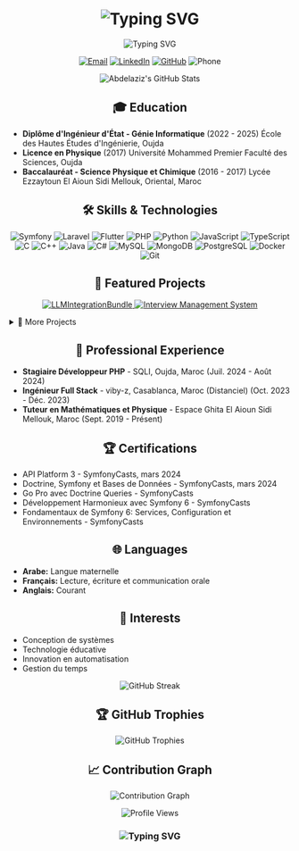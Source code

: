 <h1 align="center">
  <img src="https://readme-typing-svg.herokuapp.com?font=Fira+Code&size=30&duration=3000&pause=1000&color=2E9EF7&center=true&vCenter=true&width=435&lines=Hi+there!+👋;I'm+SAQQAL+Abdelaziz;Welcome+to+my+GitHub!" alt="Typing SVG" />
</h1>

<p align="center">
  <img src="https://readme-typing-svg.herokuapp.com?font=Fira+Code&pause=1000&color=27A4F7&center=true&vCenter=true&width=435&lines=Full+Stack+Engineer;Symfony+%26+Laravel+Specialist;AI+Enthusiast;Always+Learning%2C+Always+Innovating" alt="Typing SVG" />
</p>

<p align="center">
  <a href="mailto:seqqal.abdelaziz@gmail.com"><img src="https://img.shields.io/badge/Email-D14836?style=for-the-badge&logo=gmail&logoColor=white" alt="Email"></a>
  <a href="https://linkedin.com/in/saqqal-abdelaziz"><img src="https://img.shields.io/badge/LinkedIn-0077B5?style=for-the-badge&logo=linkedin&logoColor=white" alt="LinkedIn"></a>
  <a href="https://github.com/abdosql"><img src="https://img.shields.io/badge/GitHub-100000?style=for-the-badge&logo=github&logoColor=white" alt="GitHub"></a>
  <img src="https://img.shields.io/badge/Phone-+212708083110-green?style=for-the-badge" alt="Phone">
</p>

<p align="center">
  <img src="https://github-readme-stats.vercel.app/api?username=abdosql&show_icons=true&theme=radical" alt="Abdelaziz's GitHub Stats" />
</p>

<h2 align="center">🎓 Education</h2>

- **Diplôme d'Ingénieur d'État - Génie Informatique** (2022 - 2025)
  École des Hautes Études d'Ingénierie, Oujda
- **Licence en Physique** (2017)
  Université Mohammed Premier Faculté des Sciences, Oujda
- **Baccalauréat - Science Physique et Chimique** (2016 - 2017)
  Lycée Ezzaytoun El Aioun Sidi Mellouk, Oriental, Maroc

<h2 align="center">🛠️ Skills & Technologies</h2>

<p align="center">
  <img src="https://img.shields.io/badge/Symfony-000000?style=for-the-badge&logo=symfony&logoColor=white" alt="Symfony">
  <img src="https://img.shields.io/badge/Laravel-FF2D20?style=for-the-badge&logo=laravel&logoColor=white" alt="Laravel">
  <img src="https://img.shields.io/badge/Flutter-02569B?style=for-the-badge&logo=flutter&logoColor=white" alt="Flutter">
  <img src="https://img.shields.io/badge/PHP-777BB4?style=for-the-badge&logo=php&logoColor=white" alt="PHP">
  <img src="https://img.shields.io/badge/Python-3776AB?style=for-the-badge&logo=python&logoColor=white" alt="Python">
  <img src="https://img.shields.io/badge/JavaScript-F7DF1E?style=for-the-badge&logo=javascript&logoColor=black" alt="JavaScript">
  <img src="https://img.shields.io/badge/TypeScript-007ACC?style=for-the-badge&logo=typescript&logoColor=white" alt="TypeScript">
  <img src="https://img.shields.io/badge/C-00599C?style=for-the-badge&logo=c&logoColor=white" alt="C">
  <img src="https://img.shields.io/badge/C++-00599C?style=for-the-badge&logo=c%2B%2B&logoColor=white" alt="C++">
  <img src="https://img.shields.io/badge/Java-ED8B00?style=for-the-badge&logo=java&logoColor=white" alt="Java">
  <img src="https://img.shields.io/badge/C%23-239120?style=for-the-badge&logo=c-sharp&logoColor=white" alt="C#">
  <img src="https://img.shields.io/badge/MySQL-4479A1?style=for-the-badge&logo=mysql&logoColor=white" alt="MySQL">
  <img src="https://img.shields.io/badge/MongoDB-47A248?style=for-the-badge&logo=mongodb&logoColor=white" alt="MongoDB">
  <img src="https://img.shields.io/badge/PostgreSQL-336791?style=for-the-badge&logo=postgresql&logoColor=white" alt="PostgreSQL">
  <img src="https://img.shields.io/badge/Docker-2496ED?style=for-the-badge&logo=docker&logoColor=white" alt="Docker">
  <img src="https://img.shields.io/badge/Git-F05032?style=for-the-badge&logo=git&logoColor=white" alt="Git">
</p>

<h2 align="center">🌟 Featured Projects</h2>

<p align="center">
  <a href="https://github.com/abdosql/LLMIntegrationBundle">
    <img src="https://github-readme-stats.vercel.app/api/pin/?username=abdosql&repo=LLMIntegrationBundle&theme=radical" alt="LLMIntegrationBundle" />
  </a>
  <a href="https://github.com/abdosql/InterviewManagementSystem">
    <img src="https://github-readme-stats.vercel.app/api/pin/?username=abdosql&repo=InterviewManagementSystem&theme=radical" alt="Interview Management System" />
  </a>
</p>

<details>
  <summary>📂 More Projects</summary>
  
  - **Système de Recommandation de Produits Personnalisés** (Juin 2024)
    - Développé un système de recommandation hybride utilisant Symfony et Flask, propulsé par la similarité cosinus pour le filtrage collaboratif et une architecture orientée événements.
  
  - **Système de Gestion Scolaire FaceGuard** (Déc 2023 - Mai 2024)
    - Développé un système de gestion scolaire automatisé utilisant Symfony, Flask et Arduino, automatisant le regroupement des étudiants, la planification et le suivi des présences par RFID.
  
  - **Moteur de Recherche Web Avancé** (Déc 2023 - Jan 2024)
    - Construit un moteur de recherche web utilisant Symfony et BERT pour des résultats de recherche avancés et contextuellement pertinents.
  
  - **ANH Framework** (Août 2023 - Sep 2023)
    - Créé un framework MVC PHP personnalisé axé sur l'efficacité, l'évolutivité et la sécurité, comprenant un moteur de templates, validation des données et authentification.
</details>

<h2 align="center">💼 Professional Experience</h2>

- **Stagiaire Développeur PHP** - SQLI, Oujda, Maroc (Juil. 2024 - Août 2024)
- **Ingénieur Full Stack** - viby-z, Casablanca, Maroc (Distanciel) (Oct. 2023 - Déc. 2023)
- **Tuteur en Mathématiques et Physique** - Espace Ghita El Aioun Sidi Mellouk, Maroc (Sept. 2019 - Présent)

<h2 align="center">🏆 Certifications</h2>

- API Platform 3 - SymfonyCasts, mars 2024
- Doctrine, Symfony et Bases de Données - SymfonyCasts, mars 2024
- Go Pro avec Doctrine Queries - SymfonyCasts
- Développement Harmonieux avec Symfony 6 - SymfonyCasts
- Fondamentaux de Symfony 6: Services, Configuration et Environnements - SymfonyCasts

<h2 align="center">🌐 Languages</h2>

- **Arabe:** Langue maternelle
- **Français:** Lecture, écriture et communication orale
- **Anglais:** Courant

<h2 align="center">🎯 Interests</h2>

- Conception de systèmes
- Technologie éducative
- Innovation en automatisation
- Gestion du temps

<p align="center">
  <img src="https://github-readme-streak-stats.herokuapp.com/?user=abdosql&theme=radical" alt="GitHub Streak" />
</p>

<h2 align="center">🏆 GitHub Trophies</h2>

<p align="center">
  <img src="https://github-profile-trophy.vercel.app/?username=abdosql&theme=darkhub&no-frame=true&margin-w=15&column=7" alt="GitHub Trophies" />
</p>

<h2 align="center">📈 Contribution Graph</h2>

<p align="center">
  <img src="https://github-readme-activity-graph.vercel.app/graph?username=abdosql&theme=react-dark" alt="Contribution Graph" />
</p>

<p align="center">
  <img src="https://komarev.com/ghpvc/?username=abdosql&color=blueviolet&style=flat-square" alt="Profile Views" />
</p>

<h3 align="center">
  <img src="https://readme-typing-svg.herokuapp.com?font=Fira+Code&pause=1000&color=27A4F7&center=true&vCenter=true&width=435&lines=Always+learning%2C+always+innovating.;Welcome+to+my+GitHub+journey!" alt="Typing SVG" />
</h3>